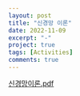 ```yaml
---
layout: post
title: "신경망 이론"
date: 2022-11-09
excerpt: "-"
project: true
tags: [Activities]
comments: true
---
```


[신경망이론.pdf](https://github.com/glydokid/C_Project/files/10011881/default.pdf)

